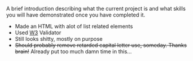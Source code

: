 A brief introduction describing what the current project is and what skills you will have demonstrated once you have completed it.

- Made an HTML with alot of list related elements
- Used [W3](https://validator.w3.org/) Validator
- Still looks shitty, mostly on purpose
- <del>Should probably remove retarded capital letter use, someday. Thanks brain!</del> Already put too much damn time in this...
